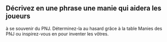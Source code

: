 ## Décrivez en une phrase une manie qui aidera les joueurs

à se souvenir du PNJ. Déterminez-la au hasard grâce à la
table Manies des PNJ ou inspirez-vous en pour inventer
les vôtres.

